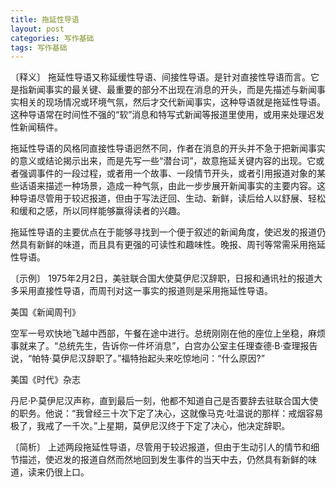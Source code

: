 ```yaml
---
title: 拖延性导语
layout: post
categories: 写作基础
tags: 写作基础
---
```


〔释义〕 拖延性导语又称延缓性导语、间接性导语。是针对直接性导语而言。它是指新闻事实的最关键、最重要的部分不出现在消息的开头，而是先描述与新闻事实相关的现场情况或环境气氛，然后才交代新闻事实，这种导语就是拖延性导语。这种导语常在时间性不强的“软”消息和特写式新闻等报道里使用，或用来处理迟发性新闻稿件。

拖延性导语的风格同直接性导语迥然不同，作者在消息的开头并不急于把新闻事实的意义或结论揭示出来，而是先写一些“潜台词”，故意拖延关键内容的出现。它或者强调事件的一段过程，或者用一个故事、一段情节开头，或者引用报道对象的某些话语来描述一种场景，造成一种气氛，由此一步步展开新闻事实的主要内容。这种导语尽管用于较迟报道，但由于写法迂回、生动、新鲜，读后给人以舒展、轻松和缓和之感，所以同样能够赢得读者的兴趣。

拖延性导语的主要优点在于能够寻找到一个便于叙述的新闻角度，使迟发的报道仍然具有新鲜的味道，而且具有更强的可读性和趣味性。晚报、周刊等常需采用拖延性导语。

〔示例〕 1975年2月2日，美驻联合国大使莫伊尼汉辞职，日报和通讯社的报道大多采用直接性导语，而周刊对这一事实的报道则是采用拖延性导语。

美国《新闻周刊》

空军一号欢快地飞越中西部，午餐在途中进行。总统刚刚在他的座位上坐稳，麻烦事就来了。“总统先生，告诉你一件坏消息”，白宫办公室主任理查德·B·查理报告说，“帕特·莫伊尼汉辞职了。”福特抬起头来吃惊地问：“什么原因?”

美国《时代》杂志

丹尼·P·莫伊尼汉声称，直到最后一刻，他都不知道自己是否要辞去驻联合国大使的职务。他说：“我曾经三十次下定了决心，这就像马克·吐温说的那样：戒烟容易极了，我戒了一千次。”上星期，莫伊尼汉终于下定了决心，他决定辞职。

〔简析〕 上述两段拖延性导语，尽管用于较迟报道，但由于生动引人的情节和细节描述，使迟发的报道自然而然地回到发生事件的当天中去，仍然具有新鲜的味道，读来仍很上口。 